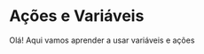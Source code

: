 # Ações e Variáveis

Olá! Aqui vamos aprender a usar variáveis e ações 
<!--stackedit_data:
eyJoaXN0b3J5IjpbLTE1Njc1MjM4ODMsODc3NTI1NTc3XX0=
-->